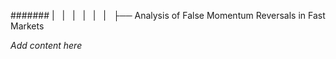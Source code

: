 ####### |   |   |   |   |   |   ├── Analysis of False Momentum Reversals in Fast Markets

*Add content here*